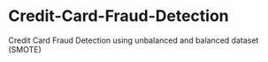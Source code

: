 # Credit-Card-Fraud-Detection
Credit Card Fraud Detection using unbalanced and balanced dataset (SMOTE)
